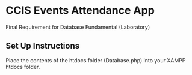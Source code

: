 # CCIS Events Attendance App

Final Requirement for Database Fundamental (Laboratory)

## Set Up Instructions

Place the contents of the htdocs folder (Database.php) into your XAMPP htdocs folder.
